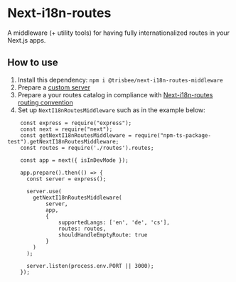 # Next-i18n-routes

A middleware (+ utility tools) for having fully internationalized routes in your Next.js apps.

## How to use

1. Install this dependency: `npm i @trisbee/next-i18n-routes-middleware`
2. Prepare a [custom server](https://nextjs.org/docs/advanced-features/custom-server)
3. Prepare a your routes catalog in compliance with [Next-i18n-routes routing convention](https://github.com/trisbee/next-i18n-routes-middleware/blob/master/docs/ROUING_CONVENTION.md)
4. Set up `NextI18nRoutesMiddleware` such as in the example below:
```
    const express = require("express");
    const next = require("next");
    const getNextI18nRoutesMiddleware = require("npm-ts-package-test").getNextI18nRoutesMiddleware;
    const routes = require('./routes').routes;

    const app = next({ isInDevMode });
    
    app.prepare().then(() => {
      const server = express();
      
      server.use(
        getNextI18nRoutesMiddleware(
            server,
            app,
            { 
                supportedLangs: ['en', 'de', 'cs'],
                routes: routes,
                shouldHandleEmptyRoute: true
            }
        )
      );
    
      server.listen(process.env.PORT || 3000);
    });
```

